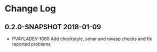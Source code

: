 # Change Log

## 0.2.0-SNAPSHOT 2018-01-09
- PVAYLADEV-1060 Add checkstyle, sonar and owasp checks and fix reported problems
